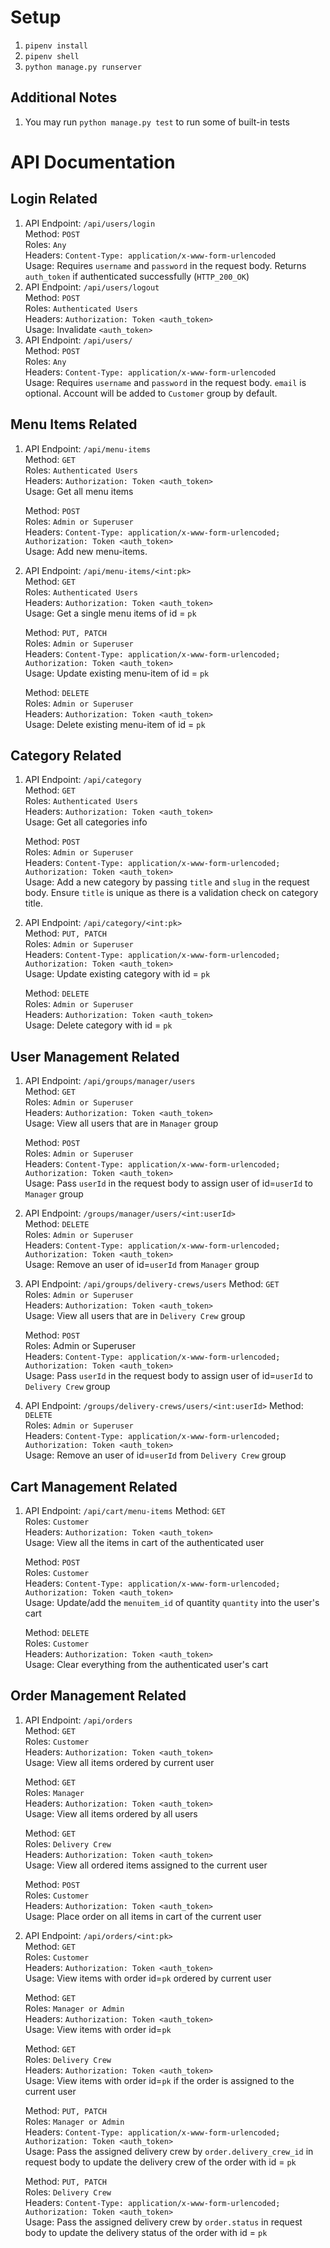 # Setup
1. `pipenv install`
2. `pipenv shell`
3. `python manage.py runserver`


## Additional Notes
1. You may run `python manage.py test` to run some of built-in tests

# API Documentation

## Login Related
1. API Endpoint: `/api/users/login`  
Method: `POST`  
Roles: `Any`  
Headers: `Content-Type: application/x-www-form-urlencoded`  
Usage: Requires `username` and `password` in the request body.   Returns `auth_token` if authenticated successfully (`HTTP_200_OK`)
2. API Endpoint: `/api/users/logout`  
Method: `POST`  
Roles: `Authenticated Users`  
Headers: `Authorization: Token <auth_token>`  
Usage: Invalidate `<auth_token>`
3. API Endpoint: `/api/users/`  
Method: `POST`  
Roles: `Any`  
Headers: `Content-Type: application/x-www-form-urlencoded`  
Usage: Requires `username` and `password` in the request body. `email` is optional. Account will be added to `Customer` group by default.

## Menu Items Related
1. API Endpoint: `/api/menu-items`  
    Method: `GET`  
    Roles: `Authenticated Users`  
    Headers: `Authorization: Token <auth_token>`  
    Usage: Get all menu items  

    Method: `POST`  
    Roles: `Admin or Superuser`  
    Headers: `Content-Type: application/x-www-form-urlencoded; Authorization: Token <auth_token>`  
    Usage: Add new menu-items.
2. API Endpoint: `/api/menu-items/<int:pk>`  
    Method: `GET`  
    Roles: `Authenticated Users`  
    Headers: `Authorization: Token <auth_token>`  
    Usage: Get a single menu items of id = `pk`  

    Method: `PUT, PATCH`  
    Roles: `Admin or Superuser`  
    Headers: `Content-Type: application/x-www-form-urlencoded; Authorization: Token <auth_token>`  
    Usage: Update existing menu-item of id = `pk`  

    Method: `DELETE`  
    Roles: `Admin or Superuser`  
    Headers: `Authorization: Token <auth_token>`  
    Usage: Delete existing menu-item of id = `pk`

## Category Related
1. API Endpoint: `/api/category`  
    Method: `GET`  
    Roles: `Authenticated Users`  
    Headers: `Authorization: Token <auth_token>`  
    Usage: Get all categories info

    Method: `POST`  
    Roles: `Admin or Superuser`  
    Headers: `Content-Type: application/x-www-form-urlencoded; Authorization: Token <auth_token>`   
    Usage: Add a new category by passing `title` and `slug` in the request body. Ensure `title` is unique as there is a validation check on category title.

2. API Endpoint: `/api/category/<int:pk>`  
    Method: `PUT, PATCH`  
    Roles: `Admin or Superuser`   
    Headers: `Content-Type: application/x-www-form-urlencoded; Authorization: Token <auth_token>`  
    Usage: Update existing category with id = `pk`

    Method: `DELETE`  
    Roles: `Admin or Superuser`   
    Headers: `Authorization: Token <auth_token>`  
    Usage: Delete category with id = `pk`

## User Management Related
1. API Endpoint: `/api/groups/manager/users`  
    Method: `GET`  
    Roles: `Admin or Superuser`  
    Headers: `Authorization: Token <auth_token>`  
    Usage: View all users that are in `Manager` group   

    Method: `POST`  
    Roles: `Admin or Superuser`  
    Headers: `Content-Type: application/x-www-form-urlencoded; Authorization: Token <auth_token>`  
    Usage: Pass `userId` in the request body to assign user of id=`userId` to `Manager` group 
2. API Endpoint: `/groups/manager/users/<int:userId>`  
Method: `DELETE`  
Roles: `Admin or Superuser`  
Headers: `Content-Type: application/x-www-form-urlencoded; Authorization: Token <auth_token>`  
Usage: Remove an user of id=`userId` from `Manager` group  
1. API Endpoint: `/api/groups/delivery-crews/users`
    Method: `GET`  
    Roles: `Admin or Superuser`  
    Headers: `Authorization: Token <auth_token>`  
    Usage: View all users that are in `Delivery Crew` group   

    Method: `POST`  
    Roles: Admin or Superuser  
    Headers: `Content-Type: application/x-www-form-urlencoded; Authorization: Token <auth_token>`  
    Usage: Pass `userId` in the request body to assign user of id=`userId` to `Delivery Crew` group
2. API Endpoint: `/groups/delivery-crews/users/<int:userId>`
Method: `DELETE`  
Roles: `Admin or Superuser`  
Headers: `Content-Type: application/x-www-form-urlencoded; Authorization: Token <auth_token>`   
Usage: Remove an user of id=`userId` from `Delivery Crew` group 

## Cart Management Related
1. API Endpoint: `/api/cart/menu-items`
    Method: `GET`  
    Roles: `Customer`  
    Headers: `Authorization: Token <auth_token>`    
    Usage: View all the items in cart of the authenticated user  

    Method: `POST`  
    Roles: `Customer`  
    Headers: `Content-Type: application/x-www-form-urlencoded; Authorization: Token <auth_token>`  
    Usage: Update/add the `menuitem_id` of quantity `quantity` into the user's cart

    Method: `DELETE`  
    Roles: `Customer`  
    Headers: `Authorization: Token <auth_token>`   
    Usage: Clear everything from the authenticated user's cart

## Order Management Related
1. API Endpoint: `/api/orders`  
    Method: `GET`  
    Roles: `Customer`  
    Headers: `Authorization: Token <auth_token>`  
    Usage: View all items ordered by current user  

    Method: `GET`  
    Roles: `Manager`  
    Headers: `Authorization: Token <auth_token>`  
    Usage: View all items ordered by all users  

    Method: `GET`  
    Roles: `Delivery Crew`  
    Headers: `Authorization: Token <auth_token>`  
    Usage: View all ordered items assigned to the current user

    Method: `POST`  
    Roles: `Customer`  
    Headers: `Authorization: Token <auth_token>`  
    Usage: Place order on all items in cart of the current user  
2. API Endpoint: `/api/orders/<int:pk>`  
    Method: `GET`  
    Roles: `Customer`  
    Headers: `Authorization: Token <auth_token>`  
    Usage: View items with order id=`pk` ordered by current user  

    Method: `GET`  
    Roles: `Manager or Admin`  
    Headers: `Authorization: Token <auth_token>`  
    Usage: View items with order id=`pk`    

    Method: `GET`  
    Roles: `Delivery Crew`  
    Headers: `Authorization: Token <auth_token>`  
    Usage: View items with order id=`pk` if the order is assigned to the current user

    Method: `PUT, PATCH`  
    Roles: `Manager or Admin`  
    Headers: `Content-Type: application/x-www-form-urlencoded; Authorization: Token <auth_token>`  
    Usage: Pass the assigned delivery crew by `order.delivery_crew_id` in request body to update the delivery crew of the order with id = `pk`

    Method: `PUT, PATCH`  
    Roles: `Delivery Crew`  
    Headers: `Content-Type: application/x-www-form-urlencoded; Authorization: Token <auth_token>`   
    Usage: Pass the assigned delivery crew by `order.status` in request body to update the delivery status of the order with id = `pk`